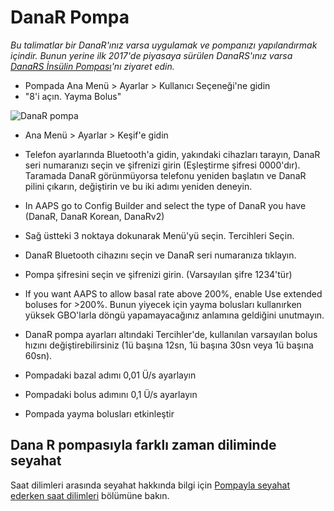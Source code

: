 # DanaR Pompa

*Bu talimatlar bir DanaR'ınız varsa uygulamak ve pompanızı yapılandırmak içindir. Bunun yerine ilk 2017'de piyasaya sürülen DanaRS'ınız varsa [DanaRS İnsülin Pompası](./DanaRS-Insulin-Pump)'nı ziyaret edin.*

* Pompada Ana Menü > Ayarlar > Kullanıcı Seçeneği'ne gidin
* "8'i açın. Yayma Bolus"

![DanaR pompa](../images/danar1.png)

* Ana Menü > Ayarlar > Keşif'e gidin
* Telefon ayarlarında Bluetooth'a gidin, yakındaki cihazları tarayın, DanaR seri numaranızı seçin ve şifrenizi girin (Eşleştirme şifresi 0000'dır). Taramada DanaR görünmüyorsa telefonu yeniden başlatın ve DanaR pilini çıkarın, değiştirin ve bu iki adımı yeniden deneyin.

* In AAPS go to Config Builder and select the type of DanaR you have (DanaR, DanaR Korean, DanaRv2)

* Sağ üstteki 3 noktaya dokunarak Menü'yü seçin. Tercihleri Seçin.
* DanaR Bluetooth cihazını seçin ve DanaR seri numaranıza tıklayın.
* Pompa şifresini seçin ve şifrenizi girin. (Varsayılan şifre 1234'tür)
* If you want AAPS to allow basal rate above 200%, enable Use extended boluses for >200%. Bunun yiyecek için yayma bolusları kullanırken yüksek GBO'larla döngü yapamayacağınız anlamına geldiğini unutmayın.
* DanaR pompa ayarları altındaki Tercihler'de, kullanılan varsayılan bolus hızını değiştirebilirsiniz (1ü başına 12sn, 1ü başına 30sn veya 1ü başına 60sn).
* Pompadaki bazal adımı 0,01 Ü/s ayarlayın
* Pompadaki bolus adımını 0,1 Ü/s ayarlayın
* Pompada yayma bolusları etkinleştir

## Dana R pompasıyla farklı zaman diliminde seyahat

Saat dilimleri arasında seyahat hakkında bilgi için [Pompayla seyahat ederken saat dilimleri](Timezone-traveling-danarv2-danars) bölümüne bakın.